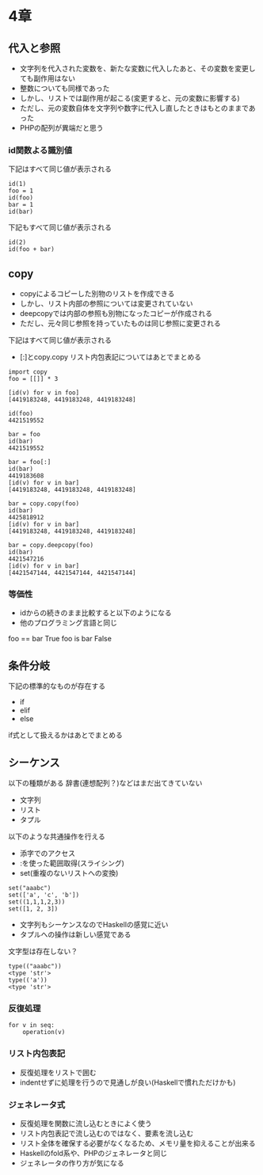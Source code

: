 # 4章

## 代入と参照

* 文字列を代入された変数を、新たな変数に代入したあと、その変数を変更しても副作用はない
* 整数についても同様であった
* しかし、リストでは副作用が起こる(変更すると、元の変数に影響する)
* ただし、元の変数自体を文字列や数字に代入し直したときはもとのままであった
* PHPの配列が異端だと思う

### id関数よる識別値

下記はすべて同じ値が表示される

```
id(1)
foo = 1
id(foo)
bar = 1
id(bar)
```

下記もすべて同じ値が表示される

```
id(2)
id(foo + bar)
```

## copy

* copyによるコピーした別物のリストを作成できる
* しかし、リスト内部の参照については変更されていない
* deepcopyでは内部の参照も別物になったコピーが作成される
* ただし、元々同じ参照を持っていたものは同じ参照に変更される

下記はすべて同じ値が表示される
* [:]とcopy.copy
リスト内包表記についてはあとでまとめる

```
import copy
foo = [[]] * 3
```

```
[id(v) for v in foo]
[4419183248, 4419183248, 4419183248]
```

```
id(foo)
4421519552
```

```
bar = foo
id(bar)
4421519552
```

```
bar = foo[:]
id(bar)
4419183608
[id(v) for v in bar]
[4419183248, 4419183248, 4419183248]
```

```
bar = copy.copy(foo)
id(bar)
4425818912
[id(v) for v in bar]
[4419183248, 4419183248, 4419183248]
```

```
bar = copy.deepcopy(foo)
id(bar)
4421547216
[id(v) for v in bar]
[4421547144, 4421547144, 4421547144]
```

### 等価性

* idからの続きのまま比較すると以下のようになる
* 他のプログラミング言語と同じ

foo == bar
True
foo is bar
False

## 条件分岐

下記の標準的なものが存在する

* if
* elif
* else

if式として扱えるかはあとでまとめる

## シーケンス

以下の種類がある
辞書(連想配列？)などはまだ出てきていない

* 文字列
* リスト
* タプル

以下のような共通操作を行える

* 添字でのアクセス
* :を使った範囲取得(スライシング)
* set(重複のないリストへの変換)

```
set("aaabc")
set(['a', 'c', 'b'])
set((1,1,1,2,3))
set([1, 2, 3])
```

* 文字列もシーケンスなのでHaskellの感覚に近い
* タプルへの操作は新しい感覚である

文字型は存在しない？

```
type(("aaabc"))
<type 'str'>
type(('a'))
<type 'str'>
```

### 反復処理

```
for v in seq:
    operation(v)
```

### リスト内包表記

* 反復処理をリストで囲む
* indentせずに処理を行うので見通しが良い(Haskellで慣れただけかも)

### ジェネレータ式

* 反復処理を関数に流し込むときによく使う
* リスト内包表記で流し込むのではなく、要素を流し込む
* リスト全体を確保する必要がなくなるため、メモリ量を抑えることが出来る
* Haskellのfold系や、PHPのジェネレータと同じ
* ジェネレータの作り方が気になる

